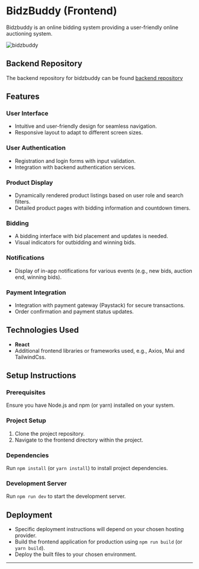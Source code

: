 # BidzBuddy (Frontend)

Bidzbuddy is an online bidding system providing a user-friendly online auctioning system.

![bidzbuddy](https://github.com/user-attachments/assets/8550240d-662c-4ff7-a12b-7d7968e75ec0)

## Backend Repository
The backend repository for bidzbuddy can be found [backend repository](https://github.com/Osigelialex/bidzbuddy-backend)

## Features

### User Interface
- Intuitive and user-friendly design for seamless navigation.
- Responsive layout to adapt to different screen sizes.

### User Authentication
- Registration and login forms with input validation.
- Integration with backend authentication services.

### Product Display
- Dynamically rendered product listings based on user role and search filters.
- Detailed product pages with bidding information and countdown timers.

### Bidding
- A bidding interface with bid placement and updates is needed.
- Visual indicators for outbidding and winning bids.

### Notifications
- Display of in-app notifications for various events (e.g., new bids, auction end, winning bids).

### Payment Integration
- Integration with payment gateway (Paystack) for secure transactions.
- Order confirmation and payment status updates.

## Technologies Used

- **React**
- Additional frontend libraries or frameworks used, e.g., Axios, Mui and TailwindCss.

## Setup Instructions

### Prerequisites
Ensure you have Node.js and npm (or yarn) installed on your system.

### Project Setup
1. Clone the project repository.
2. Navigate to the frontend directory within the project.

### Dependencies
Run `npm install` (or `yarn install`) to install project dependencies.

### Development Server
Run `npm run dev` to start the development server.

## Deployment

- Specific deployment instructions will depend on your chosen hosting provider.
- Build the frontend application for production using `npm run build` (or `yarn build`).
- Deploy the built files to your chosen environment.

---
